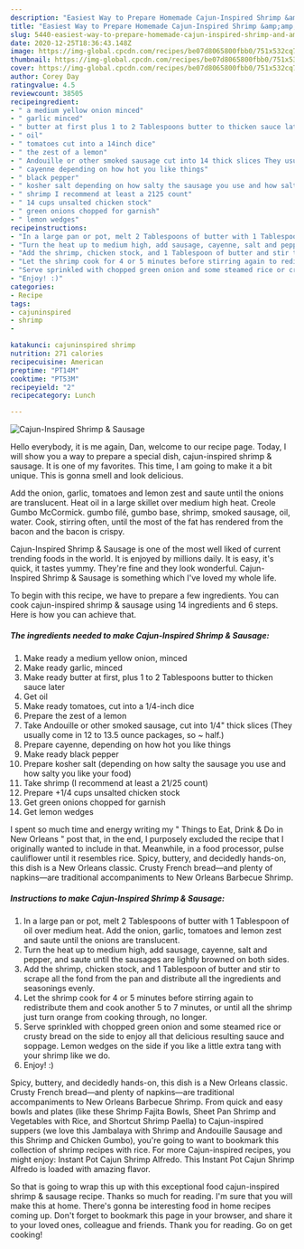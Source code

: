 ```yaml
---
description: "Easiest Way to Prepare Homemade Cajun-Inspired Shrimp &amp;amp; Sausage"
title: "Easiest Way to Prepare Homemade Cajun-Inspired Shrimp &amp;amp; Sausage"
slug: 5440-easiest-way-to-prepare-homemade-cajun-inspired-shrimp-and-amp-sausage
date: 2020-12-25T18:36:43.148Z
image: https://img-global.cpcdn.com/recipes/be07d8065800fbb0/751x532cq70/cajun-inspired-shrimp-sausage-recipe-main-photo.jpg
thumbnail: https://img-global.cpcdn.com/recipes/be07d8065800fbb0/751x532cq70/cajun-inspired-shrimp-sausage-recipe-main-photo.jpg
cover: https://img-global.cpcdn.com/recipes/be07d8065800fbb0/751x532cq70/cajun-inspired-shrimp-sausage-recipe-main-photo.jpg
author: Corey Day
ratingvalue: 4.5
reviewcount: 38505
recipeingredient:
- " a medium yellow onion minced"
- " garlic minced"
- " butter at first plus 1 to 2 Tablespoons butter to thicken sauce later"
- " oil"
- " tomatoes cut into a 14inch dice"
- " the zest of a lemon"
- " Andouille or other smoked sausage cut into 14 thick slices They usually come in 12 to 135 ounce packages so  half"
- " cayenne depending on how hot you like things"
- " black pepper"
- " kosher salt depending on how salty the sausage you use and how salty you like your food"
- " shrimp I recommend at least a 2125 count"
- " 14 cups unsalted chicken stock"
- " green onions chopped for garnish"
- " lemon wedges"
recipeinstructions:
- "In a large pan or pot, melt 2 Tablespoons of butter with 1 Tablespoon of oil over medium heat. Add the onion, garlic, tomatoes and lemon zest and saute until the onions are translucent."
- "Turn the heat up to medium high, add sausage, cayenne, salt and pepper, and saute until the sausages are lightly browned on both sides."
- "Add the shrimp, chicken stock, and 1 Tablespoon of butter and stir to scrape all the fond from the pan and distribute all the ingredients and seasonings evenly."
- "Let the shrimp cook for 4 or 5 minutes before stirring again to redistribute them and cook another 5 to 7 minutes, or until all the shrimp just turn orange from cooking through, no longer."
- "Serve sprinkled with chopped green onion and some steamed rice or crusty bread on the side to enjoy all that delicious resulting sauce and soppage. Lemon wedges on the side if you like a little extra tang with your shrimp like we do."
- "Enjoy! :)"
categories:
- Recipe
tags:
- cajuninspired
- shrimp
- 

katakunci: cajuninspired shrimp  
nutrition: 271 calories
recipecuisine: American
preptime: "PT14M"
cooktime: "PT53M"
recipeyield: "2"
recipecategory: Lunch

---
```



![Cajun-Inspired Shrimp &amp; Sausage](https://img-global.cpcdn.com/recipes/be07d8065800fbb0/751x532cq70/cajun-inspired-shrimp-sausage-recipe-main-photo.jpg)

Hello everybody, it is me again, Dan, welcome to our recipe page. Today, I will show you a way to prepare a special dish, cajun-inspired shrimp &amp; sausage. It is one of my favorites. This time, I am going to make it a bit unique. This is gonna smell and look delicious.

Add the onion, garlic, tomatoes and lemon zest and saute until the onions are translucent. Heat oil in a large skillet over medium high heat. Creole Gumbo McCormick. gumbo filé, gumbo base, shrimp, smoked sausage, oil, water. Cook, stirring often, until the most of the fat has rendered from the bacon and the bacon is crispy.

Cajun-Inspired Shrimp &amp; Sausage is one of the most well liked of current trending foods in the world. It is enjoyed by millions daily. It is easy, it's quick, it tastes yummy. They're fine and they look wonderful. Cajun-Inspired Shrimp &amp; Sausage is something which I've loved my whole life.


To begin with this recipe, we have to prepare a few ingredients. You can cook cajun-inspired shrimp &amp; sausage using 14 ingredients and 6 steps. Here is how you can achieve that.

<!--inarticleads1-->

##### The ingredients needed to make Cajun-Inspired Shrimp &amp; Sausage:

1. Make ready  a medium yellow onion, minced
1. Make ready  garlic, minced
1. Make ready  butter at first, plus 1 to 2 Tablespoons butter to thicken sauce later
1. Get  oil
1. Make ready  tomatoes, cut into a 1/4-inch dice
1. Prepare  the zest of a lemon
1. Take  Andouille or other smoked sausage, cut into 1/4&#34; thick slices (They usually come in 12 to 13.5 ounce packages, so ~ half.)
1. Prepare  cayenne, depending on how hot you like things
1. Make ready  black pepper
1. Prepare  kosher salt (depending on how salty the sausage you use and how salty you like your food)
1. Take  shrimp (I recommend at least a 21/25 count)
1. Prepare  +1/4 cups unsalted chicken stock
1. Get  green onions chopped for garnish
1. Get  lemon wedges


I spent so much time and energy writing my &#34; Things to Eat, Drink &amp; Do in New Orleans &#34; post that, in the end, I purposely excluded the recipe that I originally wanted to include in that. Meanwhile, in a food processor, pulse cauliflower until it resembles rice. Spicy, buttery, and decidedly hands-on, this dish is a New Orleans classic. Crusty French bread―and plenty of napkins―are traditional accompaniments to New Orleans Barbecue Shrimp. 

<!--inarticleads2-->

##### Instructions to make Cajun-Inspired Shrimp &amp; Sausage:

1. In a large pan or pot, melt 2 Tablespoons of butter with 1 Tablespoon of oil over medium heat. Add the onion, garlic, tomatoes and lemon zest and saute until the onions are translucent.
1. Turn the heat up to medium high, add sausage, cayenne, salt and pepper, and saute until the sausages are lightly browned on both sides.
1. Add the shrimp, chicken stock, and 1 Tablespoon of butter and stir to scrape all the fond from the pan and distribute all the ingredients and seasonings evenly.
1. Let the shrimp cook for 4 or 5 minutes before stirring again to redistribute them and cook another 5 to 7 minutes, or until all the shrimp just turn orange from cooking through, no longer.
1. Serve sprinkled with chopped green onion and some steamed rice or crusty bread on the side to enjoy all that delicious resulting sauce and soppage. Lemon wedges on the side if you like a little extra tang with your shrimp like we do.
1. Enjoy! :)


Spicy, buttery, and decidedly hands-on, this dish is a New Orleans classic. Crusty French bread―and plenty of napkins―are traditional accompaniments to New Orleans Barbecue Shrimp. From quick and easy bowls and plates (like these Shrimp Fajita Bowls, Sheet Pan Shrimp and Vegetables with Rice, and Shortcut Shrimp Paella) to Cajun-inspired suppers (we love this Jambalaya with Shrimp and Andouille Sausage and this Shrimp and Chicken Gumbo), you&#39;re going to want to bookmark this collection of shrimp recipes with rice. For more Cajun-inspired recipes, you might enjoy: Instant Pot Cajun Shrimp Alfredo. This Instant Pot Cajun Shrimp Alfredo is loaded with amazing flavor. 

So that is going to wrap this up with this exceptional food cajun-inspired shrimp &amp; sausage recipe. Thanks so much for reading. I'm sure that you will make this at home. There's gonna be interesting food in home recipes coming up. Don't forget to bookmark this page in your browser, and share it to your loved ones, colleague and friends. Thank you for reading. Go on get cooking!
